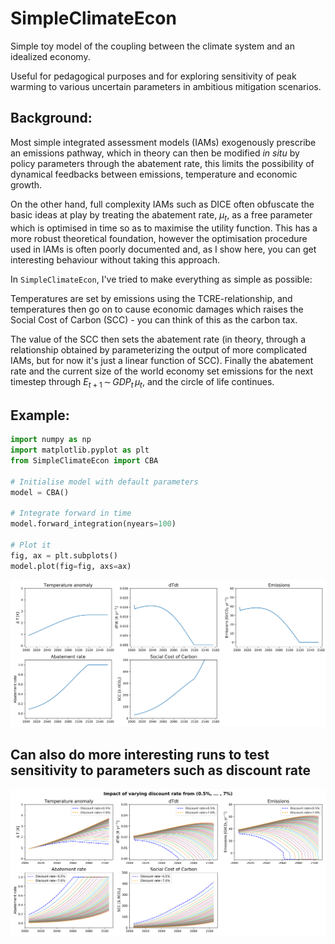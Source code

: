 # SimpleClimateEcon
Simple toy model of the coupling between the climate system and an idealized economy.

Useful for pedagogical purposes and for exploring sensitivity of peak warming to various uncertain parameters in ambitious mitigation scenarios.

## Background:
Most simple integrated assessment models (IAMs) exogenously prescribe an emissions pathway, which in theory can then be modified *in situ* by policy parameters through the abatement rate, this limits the possibility of dynamical feedbacks between emissions, temperature and economic growth. 

On the other hand, full complexity IAMs such as DICE often obfuscate the basic ideas at play by treating the abatement rate, $\mu_{t}$, as a free parameter which is optimised in time so as to maximise the utility function. This has a more robust theoretical foundation, however the optimisation procedure used in IAMs is often poorly documented and, as I show here, you can get interesting behaviour without taking this approach.

In `SimpleClimateEcon`, I've tried to make everything as simple as possible: 

Temperatures are set by emissions using the TCRE-relationship, and temperatures then go on to cause economic damages which raises the Social Cost of Carbon (SCC) - you can think of this as the carbon tax. 

The value of the SCC then sets the abatement rate (in theory, through a relationship obtained by parameterizing the output of more complicated IAMs, but for now it's just a linear function of SCC). Finally the abatement rate and the current size of the world economy set emissions for the next timestep through $E_{t+1} \, \sim \, GDP_{t} \, \mu_{t}$, and the circle of life continues. 

## Example:

```python
import numpy as np
import matplotlib.pyplot as plt
from SimpleClimateEcon import CBA

# Initialise model with default parameters
model = CBA()

# Integrate forward in time
model.forward_integration(nyears=100)

# Plot it
fig, ax = plt.subplots()
model.plot(fig=fig, axs=ax)
```
![Figure](Example_figure.png)

## Can also do more interesting runs to test sensitivity to parameters such as discount rate
![Impact of varying the discount rate in the model](varying_discount_rate.png)
